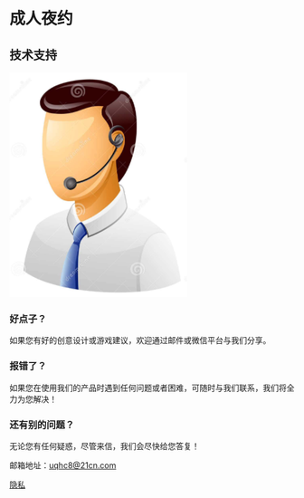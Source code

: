 # 成人夜约

## 技术支持

 ![image](https://github.com/ce43236716/chengrenyeyue/raw/master/call_man.png)

### 好点子？

如果您有好的创意设计或游戏建议，欢迎通过邮件或微信平台与我们分享。

### 报错了？

如果您在使用我们的产品时遇到任何问题或者困难，可随时与我们联系，我们将全力为您解决！

### 还有别的问题？

无论您有任何疑惑，尽管来信，我们会尽快给您答复！

邮箱地址：uqhc8@21cn.com

[隐私](/privacy)
